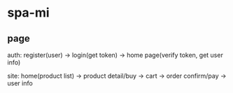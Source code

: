 # spa-mi

## page

auth: register(user) → login(get token) → home page(verify token, get user info)

site: home(product list) → product detail/buy → cart → order confirm/pay → user info
